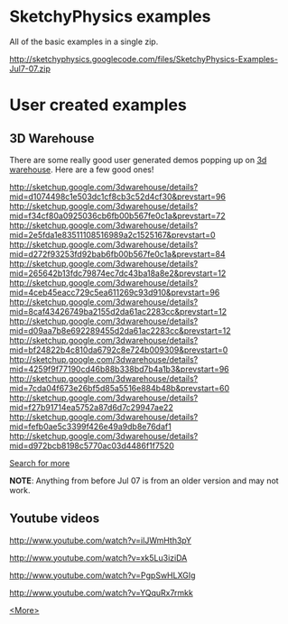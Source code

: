 # SketchyPhysics examples #
All of the basic examples in a single zip.

http://sketchyphysics.googlecode.com/files/SketchyPhysics-Examples-Jul7-07.zip

# User created examples #

## 3D Warehouse ##
There are some really good user generated demos popping up on [3d warehouse](http://sketchup.google.com/3dwarehouse/search?q=sketchyphysics&styp=m&scoring=d). Here are a few  good ones!

http://sketchup.google.com/3dwarehouse/details?mid=d1074498c1e503dc1cf8cb3c52d4cf30&prevstart=96
http://sketchup.google.com/3dwarehouse/details?mid=f34cf80a0925036cb6fb00b567fe0c1a&prevstart=72
http://sketchup.google.com/3dwarehouse/details?mid=2e5fda1e83511108516989a2c1525167&prevstart=0
http://sketchup.google.com/3dwarehouse/details?mid=d272f93253fd92bab6fb00b567fe0c1a&prevstart=84
http://sketchup.google.com/3dwarehouse/details?mid=265642b13fdc79874ec7dc43ba18a8e2&prevstart=12
http://sketchup.google.com/3dwarehouse/details?mid=4ceb45eacc729c5ea611269c93d910&prevstart=96
http://sketchup.google.com/3dwarehouse/details?mid=8caf43426749ba2155d2da61ac2283cc&prevstart=12
http://sketchup.google.com/3dwarehouse/details?mid=d09aa7b8e692289455d2da61ac2283cc&prevstart=12
http://sketchup.google.com/3dwarehouse/details?mid=bf24822b4c810da6792c8e724b009309&prevstart=0
http://sketchup.google.com/3dwarehouse/details?mid=4259f9f77190cd46b88b338bd7b4a1b3&prevstart=96
http://sketchup.google.com/3dwarehouse/details?mid=7cda04f673e26bf5d85a5516e884b48b&prevstart=60
http://sketchup.google.com/3dwarehouse/details?mid=f27b91714ea5752a87d6d7c29947ae22
http://sketchup.google.com/3dwarehouse/details?mid=fefb0ae5c3399f426e49a9db8e76daf1
http://sketchup.google.com/3dwarehouse/details?mid=d972bcb8198c5770ac03d4486f1f7520

[Search for more](http://sketchup.google.com/3dwarehouse/search?q=sketchyphysics&styp=m&scoring=d)

**NOTE**: Anything from before Jul 07 is from an older version and may not work.


## Youtube videos ##
http://www.youtube.com/watch?v=ilJWmHth3pY

http://www.youtube.com/watch?v=xk5Lu3iziDA

http://www.youtube.com/watch?v=PgpSwHLXGIg

http://www.youtube.com/watch?v=YQquRx7rmkk

[&lt;More&gt;](http://www.youtube.com/results?search_query=sketchyphysics&search=)